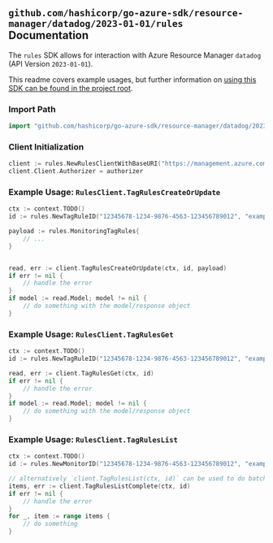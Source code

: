 
## `github.com/hashicorp/go-azure-sdk/resource-manager/datadog/2023-01-01/rules` Documentation

The `rules` SDK allows for interaction with Azure Resource Manager `datadog` (API Version `2023-01-01`).

This readme covers example usages, but further information on [using this SDK can be found in the project root](https://github.com/hashicorp/go-azure-sdk/tree/main/docs).

### Import Path

```go
import "github.com/hashicorp/go-azure-sdk/resource-manager/datadog/2023-01-01/rules"
```


### Client Initialization

```go
client := rules.NewRulesClientWithBaseURI("https://management.azure.com")
client.Client.Authorizer = authorizer
```


### Example Usage: `RulesClient.TagRulesCreateOrUpdate`

```go
ctx := context.TODO()
id := rules.NewTagRuleID("12345678-1234-9876-4563-123456789012", "example-resource-group", "monitorName", "tagRuleName")

payload := rules.MonitoringTagRules{
	// ...
}


read, err := client.TagRulesCreateOrUpdate(ctx, id, payload)
if err != nil {
	// handle the error
}
if model := read.Model; model != nil {
	// do something with the model/response object
}
```


### Example Usage: `RulesClient.TagRulesGet`

```go
ctx := context.TODO()
id := rules.NewTagRuleID("12345678-1234-9876-4563-123456789012", "example-resource-group", "monitorName", "tagRuleName")

read, err := client.TagRulesGet(ctx, id)
if err != nil {
	// handle the error
}
if model := read.Model; model != nil {
	// do something with the model/response object
}
```


### Example Usage: `RulesClient.TagRulesList`

```go
ctx := context.TODO()
id := rules.NewMonitorID("12345678-1234-9876-4563-123456789012", "example-resource-group", "monitorName")

// alternatively `client.TagRulesList(ctx, id)` can be used to do batched pagination
items, err := client.TagRulesListComplete(ctx, id)
if err != nil {
	// handle the error
}
for _, item := range items {
	// do something
}
```
